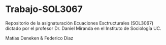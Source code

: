# Trabajo-SOL3067

Repositorio de la asignaturación Ecuaciones Esctructurales (SOL3067) dictado por el profesor Dr. Daniel Miranda en el Instituto de Sociología UC. 

Matías Deneken & Federico Diaz
